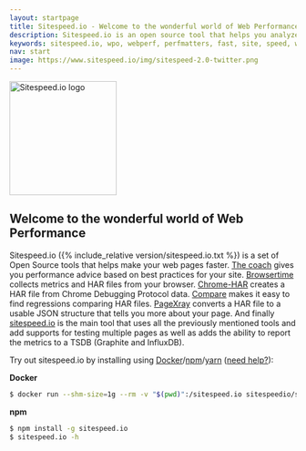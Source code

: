 ```yaml
---
layout: startpage
title: Sitespeed.io - Welcome to the wonderful world of Web Performance
description: Sitespeed.io is an open source tool that helps you analyze and optimize your website speed and performance, based on performance best practices. Run it locally or use it in your continuous integration. Download or fork it on Github!
keywords: sitespeed.io, wpo, webperf, perfmatters, fast, site, speed, web performance optimization, analyze, best practices, continuous integration
nav: start
image: https://www.sitespeed.io/img/sitespeed-2.0-twitter.png
---
```

<img src="{{site.baseurl}}/img/sitespeed.io-logo-large2.png" class="pull-left img-big" alt="Sitespeed.io logo" width="188" height="200" onLoad="window.performance.mark('logoTime');">

## Welcome to the wonderful world of Web Performance

Sitespeed.io ({% include_relative version/sitespeed.io.txt %}) is a set of Open Source tools that helps make your web pages faster. [The coach]({{site.baseurl}}/documentation/coach/) gives you performance advice based on best practices for your site. [Browsertime]({{site.baseurl}}/documentation/browsertime/) collects metrics and HAR files from your browser. [Chrome-HAR](https://github.com/sitespeedio/chrome-har) creates a HAR file from Chrome Debugging Protocol data. [Compare](https://compare.sitespeed.io) makes it easy to find regressions comparing HAR files. [PageXray]({{site.baseurl}}/documentation/pagexray/) converts a HAR file to a usable JSON structure that tells you more about your page. And finally [sitespeed.io]({{site.baseurl}}/documentation/sitespeed.io/) is the main tool that uses all the previously mentioned tools and add supports for testing multiple pages as well as adds the ability to report the metrics to a TSDB (Graphite and InfluxDB).

Try out sitespeed.io by installing using [Docker](https://hub.docker.com/r/sitespeedio/sitespeed.io/)/[npm](https://www.npmjs.org/)/[yarn](https://yarnpkg.com/) ([need help?]({{site.baseurl}}documentation/sitespeed.io/installation/)):

**Docker**

~~~ bash
$ docker run --shm-size=1g --rm -v "$(pwd)":/sitespeed.io sitespeedio/sitespeed.io https://www.sitespeed.io/ --video --speedIndex
~~~

**npm**

~~~ bash
$ npm install -g sitespeed.io
$ sitespeed.io -h
~~~
